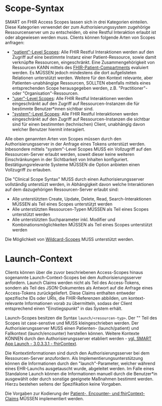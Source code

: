 # Scope-Syntax

SMART on FHIR Access Scopes lassen sich in drei Kategorien einteilen. Diese Kategorien verwendet der zum Authorisierungssystem zugehörige Ressourcenserver um zu entscheiden, ob eine Restful Interaktion erlaubt ist oder abgewiesen werden muss. Clients können folgende Arten von Scopes anfragen:

* ["patient"-Level Scopes](https://hl7.org/fhir/smart-app-launch/STU2/scopes-and-launch-context.html#patient-specific-scopes): Alle FHIR Restful Interaktionen werden auf den Zugriff auf eine bestimmte Instanz einer Patient-Ressource, sowie damit verknüpfte Ressourcen, eingeschränkt. Eine Zusammengehörigkeit von Ressourcen KANN mittels des [FHIR-Patient-Compartments](http://www.hl7.org/fhir/compartmentdefinition-patient.html) evaluiert werden. Es MÜSSEN jedoch mindestens die dort aufgelisteten Relationen unterstützt werden. Weitere für den Kontext relevante, aber Patienten-unabhängige Ressourcen, SOLLTEN ebenfalls mittels eines entsprechenden Scope herausgegeben werden, z.B. "Practitioner"- oder "Organisation"-Ressourcen.
* ["user"-Level Scopes](https://hl7.org/fhir/smart-app-launch/STU2/scopes-and-launch-context.html#user-level-scopes): Alle FHIR Restful Interaktionen werden eingeschränkt auf den Zugriff auf Ressourcen-Instanzen die für bestimmte Benutzer*innen sichtbar sind.
* ["system"-Level Scopes](https://hl7.org/fhir/smart-app-launch/STU2/scopes-and-launch-context.html#system-level-scopes): Alle FHIR Restful Interaktionen werden eingeschränkt auf den Zugriff auf Ressourcen-Instanzen die sichtbar sind für einen bestimmten (technischen) Client, unabhängig davon welcher Benutzer hiermit interagiert.

Alle oben genannten Arten von Scopes müssen durch den Authorisierungsserver in der Anfrage eines Tokens unterstüzt werden. Inbesondere mittels "system"-Level Scopes MUSS ein Vollzugriff auf den Ressourcen-Server erlaubt werden, soweit dieser keine weiteren Einschränkungen in der Sichtbarkeit von Inhalten konfiguriert. Bestätigungsrelevante Systeme MÜSSEN die Option anbieten einen Vollzugriff zu erlauben.

Die "Clinical Scope Syntax" MUSS durch einen Authorisierungsserver vollständig unterstüzt werden, in Abhängigkeit davon welche Interaktionen auf dem dazugehörigen Ressourcen-Server erlaubt sind:

* Alle unterstützten Create, Update, Delete, Read, Search-Interaktionen MÜSSEN als Teil eines Scopes unterstützt werden
* Alle unterstützten Ressourcen-Typen MÜSSEN als Teil eines Scopes unterstützt werden
* Alle unterstützten Suchparameter inkl. Modifier und Kombinationsmöglichkeiten MÜSSEN als Teil eines Scopes unterstützt werden

Die Möglichkeit von [Wildcard-Scopes](https://hl7.org/fhir/smart-app-launch/STU2/scopes-and-launch-context.html#wildcard-scopes) MUSS unterstützt werden.

# Launch-Context

Clients können über die zuvor beschriebenen Access-Scopes hinaus sogenannte Launch-Context-Scopes bei dem Authorisierungsserver anfordern. Launch Claims werden nicht als Teil des Access-Tokens, sondern als Teil des JSON-Dokumentes als Antwort auf die Anfrage eines Access-Tokens zurückgeliefert. Diese Claims enthalten entweder spezifische IDs oder URIs, die FHIR-Referenzen abbilden, um kontext-relevante Informationen vorab zu übermitteln, sodass der Client entsprechend einen "Einstiegspunkt" in das System erhält.

Launch-Scopes besitzen die Syntax ```launch/<resourcen-typ>```. Der "<resourcen-typ>" Teil des Scopes ist case-senstive und MUSS kleingeschrieben werden. Der Authorisierungsserver MUSS einen Patienten- (launch/patient) und Fallkontext (launch/encounter) herstellen können. Weitere Kontexte KÖNNEN durch den Authorisierungsserver etabliert werden - [vgl. SMART App Launch - 3.0.3.3.1 - fhirContext](https://hl7.org/fhir/smart-app-launch/STU2/scopes-and-launch-context.html#fhircontext).

Die Kontextinformationen sind durch den Authorisierungsserver bei dem Ressourcen-Server anzufordern. Als Implementierungsunterstützung können die Informationen durch den "launch"-Parameter, welcher während eines EHR-Launchs ausgetauscht wurde, abgeleitet werden. Im Falle eines Standalone Launch können die Informationen manuell durch die Benutzer*in ausgewählt oder durch sonstige geeignete Maßnahmen bestimmt werden. Hierzu bestehen seitens der Spezifikation keine Vorgaben.

Die Vorgaben zur Kodierung der [Patient-, Encounter- und fhirContext- Claims](https://hl7.org/fhir/smart-app-launch/STU2/scopes-and-launch-context.html#launch-context-arrives-with-your-access_token) MÜSSEN implementiert werden.